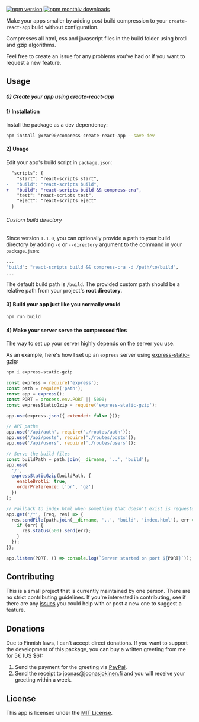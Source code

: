 [![npm version](https://img.shields.io/npm/v/compress-create-react-app.svg)](https://www.npmjs.com/package/compress-create-react-app)
[![npm monthly downloads](https://img.shields.io/npm/dm/compress-create-react-app.svg)](https://www.npmjs.com/package/compress-create-react-app)

Make your apps smaller by adding post build compression to your `create-react-app` build without configuration.

Compresses all html, css and javascript files in the build folder using brotli and gzip algorithms.

Feel free to create an issue for any problems you've had or if you want to request a new feature.

## Usage

##### 0) Create your app using create-react-app

#### 1) Installation

Install the package as a dev dependency:

```bash
npm install @xzar90/compress-create-react-app --save-dev
```

#### 2) Usage

Edit your app's build script in `package.json`:

```diff
  "scripts": {
    "start": "react-scripts start",
-   "build": "react-scripts build",
+   "build": "react-scripts build && compress-cra",
    "test": "react-scripts test",
    "eject": "react-scripts eject"
  }
```

###### Custom build directory

Since version `1.1.0`, you can optionally provide a path to your build directory by adding `-d` or `--directory` argument to the command in your `package.json`:

```bash
...
"build": "react-scripts build && compress-cra -d /path/to/build",
...
```

The default build path is `/build`. The provided custom path should be a relative path from your project's **root directory**.

#### 3) Build your app just like you normally would

```bash
npm run build
```

#### 4) Make your server serve the compressed files

The way to set up your server highly depends on the server you use.

As an example, here's how I set up an `express` server using [express-static-gzip](https://www.npmjs.com/package/express-static-gzip):

```bash
npm i express-static-gzip
```

```JavaScript
const express = require('express');
const path = require('path');
const app = express();
const PORT = process.env.PORT || 5000;
const expressStaticGzip = require('express-static-gzip');

app.use(express.json({ extended: false }));

// API paths
app.use('/api/auth', require('./routes/auth'));
app.use('/api/posts', require('./routes/posts'));
app.use('/api/users', require('./routes/users'));

// Serve the build files
const buildPath = path.join(__dirname, '..', 'build');
app.use(
  '/',
  expressStaticGzip(buildPath, {
    enableBrotli: true,
    orderPreference: ['br', 'gz']
  })
);

// Fallback to index.html when something that doesn't exist is requested
app.get('/*', (req, res) => {
  res.sendFile(path.join(__dirname, '..', 'build', 'index.html'), err => {
    if (err) {
      res.status(500).send(err);
    }
  });
});

app.listen(PORT, () => console.log(`Server started on port ${PORT}`));
```

## Contributing

This is a small project that is currently maintained by one person. There are no strict contributing guidelines. If you're interested in contributing, see if there are any [issues](https://github.com/jnsjknn/compress-create-react-app/issues) you could help with or post a new one to suggest a feature.

## Donations

Due to Finnish laws, I can't accept direct donations. If you want to support the development of this package, you can buy a written greeting from me for 5€ (US \$6):

1. Send the payment for the greeting via [PayPal](https://paypal.me/jnsjknn).
2. Send the receipt to joonas@joonasjokinen.fi and you will receive your greeting within a week.

## License

This app is licensed under the [MIT License](LICENSE.md).
